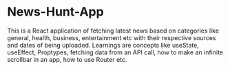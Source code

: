 # News-Hunt-App
This is a React application of fetching latest news based on categories like general, health, business, entertainment etc with their respective sources and dates of being uploaded. Learnings are concepts like useState, useEffect, Proptypes, fetching data from an API call, how to make an infinite scrollbar in an app, how to use Router etc.
